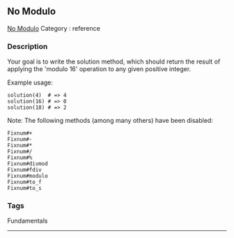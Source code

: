 ## No Modulo
[No Modulo](https://www.codewars.com/kata/no-modulo)
Category : reference

### Description
Your goal is to write the solution method, which should return the result of applying the 'modulo 16' operation to any given positive integer.

Example usage:

    solution(4)  # => 4
    solution(16) # => 0
    solution(18) # => 2

Note: The following methods (among many others) have been disabled:

    Fixnum#+
    Fixnum#-
    Fixnum#*
    Fixnum#/
    Fixnum#%
    Fixnum#divmod
    Fixnum#fdiv
    Fixnum#modulo
    Fixnum#to_f
    Fixnum#to_s

### Tags
Fundamentals

- - -

